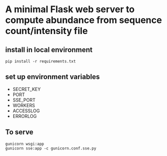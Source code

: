 # A minimal Flask web server to compute abundance from sequence count/intensity file

## install in local environment
```
pip install -r requirements.txt
```

## set up environment variables
* SECRET_KEY
* PORT
* SSE_PORT
* WORKERS
* ACCESSLOG
* ERRORLOG

## To serve
```
gunicorn wsgi:app
gunicorn sse:app -c gunicorn.conf.sse.py
```

